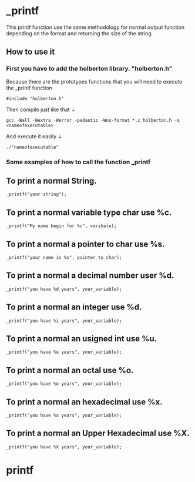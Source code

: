 # _printf
This printf function use the same methodology for normal output function depending on the format and returning the size of the string
## How to use it
### First you have to add the holberton library. "holberton.h"

Because there are the prototypes functions that you will need to execute the _printf function
```
#include "holberton.h"
```
Then compile just like that ⇣
```
gcc -Wall -Wextra -Werror -pedantic -Wno-format *.c holberton.h -o <nameofexecutable>
```
And execute it easily ⇣
```
./"nameofexecutable"
```
### Some examples of how to call the function _printf
## To print a normal String.
```
_printf("your string");
```
## To print a normal variable type char use %c.
```
_printf("My name begin for %c", varibale);
```
## To print a normal a pointer to char use %s.
```
_printf("your name is %s", pointer_to_char);
```
## To print a normal a decimal number user %d.
```
_printf("you have %d years", your_variable);
```
## To print a normal an integer use %d.
```
_printf("you have %i years", your_variable);
```
## To print a normal an usigned int use %u.
```
_printf("you have %u years", your_variable);
```
## To print a normal an octal use %o.
```
_printf("you have %o years", your_variable);
```
## To print a normal an hexadecimal  use %x.
```
_printf("you have %x years", your_variable);
```
## To print a normal an Upper Hexadecimal use %X.
```
_printf("you have %X years", your_variable);
```
# printf
